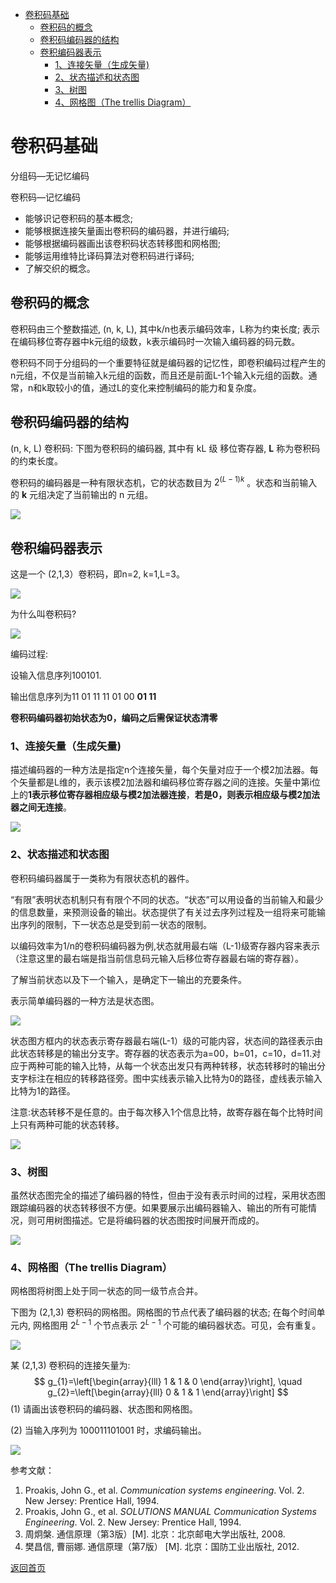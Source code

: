- [卷积码基础](#卷积码基础)
  - [卷积码的概念](#卷积码的概念)
  - [卷积码编码器的结构](#卷积码编码器的结构)
  - [卷积编码器表示](#卷积编码器表示)
    - [1、连接矢量（生成矢量)](#1连接矢量生成矢量)
    - [2、状态描述和状态图](#2状态描述和状态图)
    - [3、树图](#3树图)
    - [4、网格图（The trellis Diagram）](#4网格图the-trellis-diagram)


# 卷积码基础

分组码—无记忆编码

卷积码—记忆编码

+ 能够识记卷积码的基本概念;
+ 能够根据连接矢量画出卷积码的编码器，并进行编码;
+ 能够根据编码器画出该卷积码状态转移图和网格图;
+ 能够运用维特比译码算法对卷积码进行译码;
+ 了解交织的概念。

## 卷积码的概念

卷积码由三个整数描述, (n, k, L), 其中k/n也表示编码效率，L称为约束长度; 表示在编码移位寄存器中k元组的级数，k表示编码时一次输入编码器的码元数。

卷积码不同于分组码的一个重要特征就是编码器的记忆性，即卷积编码过程产生的n元组，不仅是当前输入k元组的函数，而且还是前面L-1个输入k元组的函数。通常，n和k取较小的值，通过L的变化来控制编码的能力和复杂度。

## 卷积码编码器的结构

(n, k, L) 卷积码: 下图为卷积码的编码器, 其中有  kL  级 移位寄存器,  $\boldsymbol{L}$  称为卷积码的约束长度。

卷积码的编码器是一种有限状态机，它的状态数目为  $2^{(L-1) k}$  。状态和当前输入的  $\boldsymbol{k}$  元组决定了当前输出的  n  元组。

![](https://raw.githubusercontent.com/timerring/picgo/master/picbed/image-20230210145547498.png)

## 卷积编码器表示

这是一个 (2,1,3）卷积码，即n=2, k=1,L=3。

![](https://raw.githubusercontent.com/timerring/picgo/master/picbed/image-20230210145822407.png)

为什么叫卷积码? 

![](https://raw.githubusercontent.com/timerring/picgo/master/picbed/image-20230210145937092.png)

编码过程:

设输入信息序列100101.

输出信息序列为11 01 11 11 01 00 **01 11**

**卷积码编码器初始状态为0，编码之后需保证状态清零**

### 1、连接矢量（生成矢量)

描述编码器的一种方法是指定n个连接矢量，每个矢量对应于一个模2加法器。每个矢量都是L维的，表示该模2加法器和编码移位寄存器之间的连接。矢量中第i位上的**1表示移位寄存器相应级与模2加法器连接**，**若是0，则表示相应级与模2加法器之间无连接**。

![](https://raw.githubusercontent.com/timerring/picgo/master/picbed/image-20230210153643794.png)

### 2、状态描述和状态图

卷积码编码器属于一类称为有限状态机的器件。

“有限”表明状态机制只有有限个不同的状态。“状态”可以用设备的当前输入和最少的信息数量，来预测设备的输出。状态提供了有关过去序列过程及一组将来可能输出序列的限制，下一状态总是受到前一状态的限制。

以编码效率为1/n的卷积码编码器为例,状态就用最右端（L-1)级寄存器内容来表示（注意这里的最右端是指当前信息码元输入后移位寄存器最右端的寄存器）。

了解当前状态以及下一个输入，是确定下一输出的充要条件。

表示简单编码器的一种方法是状态图。

![](https://raw.githubusercontent.com/timerring/picgo/master/picbed/image-20230210153857897.png)

状态图方框内的状态表示寄存器最右端(L-1）级的可能内容，状态间的路径表示由此状态转移是的输出分支字。寄存器的状态表示为a=00，b=01，c=10，d=11.对应于两种可能的输入比特，从每一个状态出发只有两种转移，状态转移时的输出分支字标注在相应的转移路径旁。图中实线表示输入比特为0的路径，虚线表示输入比特为1的路径。

注意:状态转移不是任意的。由于每次移入1个信息比特，故寄存器在每个比特时间上只有两种可能的状态转移。

![](https://raw.githubusercontent.com/timerring/picgo/master/picbed/image-20230210154008154.png)

### 3、树图

虽然状态图完全的描述了编码器的特性，但由于没有表示时间的过程，采用状态图跟踪编码器的状态转移很不方便。如果要展示出编码器输入、输出的所有可能情况，则可用树图描述。它是将编码器的状态图按时间展开而成的。

![](https://raw.githubusercontent.com/timerring/picgo/master/picbed/image-20230210154111014.png)

### 4、网格图（The trellis Diagram）

网格图将树图上处于同一状态的同一级节点合并。

下图为  (2,1,3)  卷积码的网格图。网格图的节点代表了编码器的状态; 在每个时间单元内, 网格图用  $2^{L-1}$  个节点表示  $2^{L-1}$  个可能的编码器状态。可见，会有重复。



![](https://raw.githubusercontent.com/timerring/picgo/master/picbed/image-20230210154137062.png)



某  (2,1,3)  卷积码的连接矢量为:
$$
g_{1}=\left[\begin{array}{lll}
1 & 1 & 0
\end{array}\right], \quad g_{2}=\left[\begin{array}{lll}
0 & 1 & 1
\end{array}\right]
$$
(1) 请画出该卷积码的编码器、状态图和网格图。

(2) 当输入序列为 100011101001 时，求编码输出。

![](https://raw.githubusercontent.com/timerring/picgo/master/picbed/image-20230210154746921.png)







参考文献：

1. Proakis, John G., et al. *Communication systems engineering*. Vol. 2. New Jersey: Prentice Hall, 1994.
2. Proakis, John G., et al. *SOLUTIONS MANUAL Communication Systems Engineering*. Vol. 2. New Jersey: Prentice Hall, 1994.
3. 周炯槃. 通信原理（第3版）[M\]. 北京：北京邮电大学出版社, 2008.
4. 樊昌信, 曹丽娜. 通信原理（第7版） [M\]. 北京：国防工业出版社, 2012.



[返回首页](https://github.com/timerring/information-theory)

